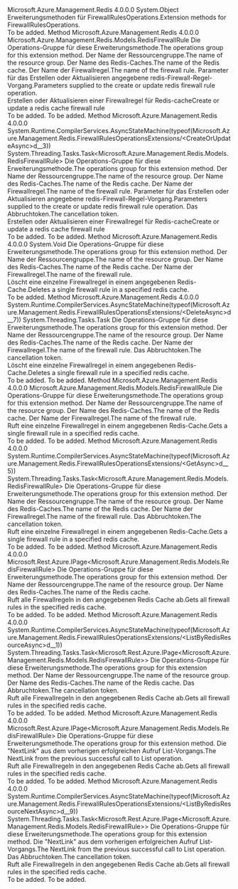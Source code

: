 <Type Name="FirewallRulesOperationsExtensions" FullName="Microsoft.Azure.Management.Redis.FirewallRulesOperationsExtensions">
  <TypeSignature Language="C#" Value="public static class FirewallRulesOperationsExtensions" />
  <TypeSignature Language="ILAsm" Value=".class public auto ansi abstract sealed beforefieldinit FirewallRulesOperationsExtensions extends System.Object" />
  <TypeSignature Language="DocId" Value="T:Microsoft.Azure.Management.Redis.FirewallRulesOperationsExtensions" />
  <TypeSignature Language="VB.NET" Value="Public Module FirewallRulesOperationsExtensions" />
  <TypeSignature Language="F#" Value="type FirewallRulesOperationsExtensions = class" />
  <AssemblyInfo>
    <AssemblyName>Microsoft.Azure.Management.Redis</AssemblyName>
    <AssemblyVersion>4.0.0.0</AssemblyVersion>
  </AssemblyInfo>
  <Base>
    <BaseTypeName>System.Object</BaseTypeName>
  </Base>
  <Interfaces />
  <Docs>
    <summary>
            <span data-ttu-id="3668e-101">Erweiterungsmethoden für FirewallRulesOperations.</span><span class="sxs-lookup"><span data-stu-id="3668e-101">Extension methods for FirewallRulesOperations.</span></span>
            </summary>
    <remarks>To be added.</remarks>
  </Docs>
  <Members>
    <Member MemberName="CreateOrUpdate">
      <MemberSignature Language="C#" Value="public static Microsoft.Azure.Management.Redis.Models.RedisFirewallRule CreateOrUpdate (this Microsoft.Azure.Management.Redis.IFirewallRulesOperations operations, string resourceGroupName, string cacheName, string ruleName, Microsoft.Azure.Management.Redis.Models.RedisFirewallRuleCreateParameters parameters);" />
      <MemberSignature Language="ILAsm" Value=".method public static hidebysig class Microsoft.Azure.Management.Redis.Models.RedisFirewallRule CreateOrUpdate(class Microsoft.Azure.Management.Redis.IFirewallRulesOperations operations, string resourceGroupName, string cacheName, string ruleName, class Microsoft.Azure.Management.Redis.Models.RedisFirewallRuleCreateParameters parameters) cil managed" />
      <MemberSignature Language="DocId" Value="M:Microsoft.Azure.Management.Redis.FirewallRulesOperationsExtensions.CreateOrUpdate(Microsoft.Azure.Management.Redis.IFirewallRulesOperations,System.String,System.String,System.String,Microsoft.Azure.Management.Redis.Models.RedisFirewallRuleCreateParameters)" />
      <MemberSignature Language="VB.NET" Value="&lt;Extension()&gt;&#xA;Public Function CreateOrUpdate (operations As IFirewallRulesOperations, resourceGroupName As String, cacheName As String, ruleName As String, parameters As RedisFirewallRuleCreateParameters) As RedisFirewallRule" />
      <MemberSignature Language="F#" Value="static member CreateOrUpdate : Microsoft.Azure.Management.Redis.IFirewallRulesOperations * string * string * string * Microsoft.Azure.Management.Redis.Models.RedisFirewallRuleCreateParameters -&gt; Microsoft.Azure.Management.Redis.Models.RedisFirewallRule" Usage="Microsoft.Azure.Management.Redis.FirewallRulesOperationsExtensions.CreateOrUpdate (operations, resourceGroupName, cacheName, ruleName, parameters)" />
      <MemberType>Method</MemberType>
      <AssemblyInfo>
        <AssemblyName>Microsoft.Azure.Management.Redis</AssemblyName>
        <AssemblyVersion>4.0.0.0</AssemblyVersion>
      </AssemblyInfo>
      <ReturnValue>
        <ReturnType>Microsoft.Azure.Management.Redis.Models.RedisFirewallRule</ReturnType>
      </ReturnValue>
      <Parameters>
        <Parameter Name="operations" Type="Microsoft.Azure.Management.Redis.IFirewallRulesOperations" RefType="this" />
        <Parameter Name="resourceGroupName" Type="System.String" />
        <Parameter Name="cacheName" Type="System.String" />
        <Parameter Name="ruleName" Type="System.String" />
        <Parameter Name="parameters" Type="Microsoft.Azure.Management.Redis.Models.RedisFirewallRuleCreateParameters" />
      </Parameters>
      <Docs>
        <param name="operations">
            <span data-ttu-id="3668e-102">Die Operations-Gruppe für diese Erweiterungsmethode.</span><span class="sxs-lookup"><span data-stu-id="3668e-102">The operations group for this extension method.</span></span>
            </param>
        <param name="resourceGroupName">
            <span data-ttu-id="3668e-103">Der Name der Ressourcengruppe.</span><span class="sxs-lookup"><span data-stu-id="3668e-103">The name of the resource group.</span></span>
            </param>
        <param name="cacheName">
            <span data-ttu-id="3668e-104">Der Name des Redis-Caches.</span><span class="sxs-lookup"><span data-stu-id="3668e-104">The name of the Redis cache.</span></span>
            </param>
        <param name="ruleName">
            <span data-ttu-id="3668e-105">Der Name der Firewallregel.</span><span class="sxs-lookup"><span data-stu-id="3668e-105">The name of the firewall rule.</span></span>
            </param>
        <param name="parameters">
            <span data-ttu-id="3668e-106">Parameter für das Erstellen oder Aktualisieren angegebene redis-Firewall-Regel-Vorgang.</span><span class="sxs-lookup"><span data-stu-id="3668e-106">Parameters supplied to the create or update redis firewall rule operation.</span></span>
            </param>
        <summary>
            <span data-ttu-id="3668e-107">Erstellen oder Aktualisieren einer Firewallregel für Redis-cache</span><span class="sxs-lookup"><span data-stu-id="3668e-107">Create or update a redis cache firewall rule</span></span>
            </summary>
        <returns>To be added.</returns>
        <remarks>To be added.</remarks>
      </Docs>
    </Member>
    <Member MemberName="CreateOrUpdateAsync">
      <MemberSignature Language="C#" Value="public static System.Threading.Tasks.Task&lt;Microsoft.Azure.Management.Redis.Models.RedisFirewallRule&gt; CreateOrUpdateAsync (this Microsoft.Azure.Management.Redis.IFirewallRulesOperations operations, string resourceGroupName, string cacheName, string ruleName, Microsoft.Azure.Management.Redis.Models.RedisFirewallRuleCreateParameters parameters, System.Threading.CancellationToken cancellationToken = null);" />
      <MemberSignature Language="ILAsm" Value=".method public static hidebysig class System.Threading.Tasks.Task`1&lt;class Microsoft.Azure.Management.Redis.Models.RedisFirewallRule&gt; CreateOrUpdateAsync(class Microsoft.Azure.Management.Redis.IFirewallRulesOperations operations, string resourceGroupName, string cacheName, string ruleName, class Microsoft.Azure.Management.Redis.Models.RedisFirewallRuleCreateParameters parameters, valuetype System.Threading.CancellationToken cancellationToken) cil managed" />
      <MemberSignature Language="DocId" Value="M:Microsoft.Azure.Management.Redis.FirewallRulesOperationsExtensions.CreateOrUpdateAsync(Microsoft.Azure.Management.Redis.IFirewallRulesOperations,System.String,System.String,System.String,Microsoft.Azure.Management.Redis.Models.RedisFirewallRuleCreateParameters,System.Threading.CancellationToken)" />
      <MemberSignature Language="F#" Value="static member CreateOrUpdateAsync : Microsoft.Azure.Management.Redis.IFirewallRulesOperations * string * string * string * Microsoft.Azure.Management.Redis.Models.RedisFirewallRuleCreateParameters * System.Threading.CancellationToken -&gt; System.Threading.Tasks.Task&lt;Microsoft.Azure.Management.Redis.Models.RedisFirewallRule&gt;" Usage="Microsoft.Azure.Management.Redis.FirewallRulesOperationsExtensions.CreateOrUpdateAsync (operations, resourceGroupName, cacheName, ruleName, parameters, cancellationToken)" />
      <MemberType>Method</MemberType>
      <AssemblyInfo>
        <AssemblyName>Microsoft.Azure.Management.Redis</AssemblyName>
        <AssemblyVersion>4.0.0.0</AssemblyVersion>
      </AssemblyInfo>
      <Attributes>
        <Attribute>
          <AttributeName>System.Runtime.CompilerServices.AsyncStateMachine(typeof(Microsoft.Azure.Management.Redis.FirewallRulesOperationsExtensions/&lt;CreateOrUpdateAsync&gt;d__3))</AttributeName>
        </Attribute>
      </Attributes>
      <ReturnValue>
        <ReturnType>System.Threading.Tasks.Task&lt;Microsoft.Azure.Management.Redis.Models.RedisFirewallRule&gt;</ReturnType>
      </ReturnValue>
      <Parameters>
        <Parameter Name="operations" Type="Microsoft.Azure.Management.Redis.IFirewallRulesOperations" RefType="this" />
        <Parameter Name="resourceGroupName" Type="System.String" />
        <Parameter Name="cacheName" Type="System.String" />
        <Parameter Name="ruleName" Type="System.String" />
        <Parameter Name="parameters" Type="Microsoft.Azure.Management.Redis.Models.RedisFirewallRuleCreateParameters" />
        <Parameter Name="cancellationToken" Type="System.Threading.CancellationToken" />
      </Parameters>
      <Docs>
        <param name="operations">
            <span data-ttu-id="3668e-108">Die Operations-Gruppe für diese Erweiterungsmethode.</span><span class="sxs-lookup"><span data-stu-id="3668e-108">The operations group for this extension method.</span></span>
            </param>
        <param name="resourceGroupName">
            <span data-ttu-id="3668e-109">Der Name der Ressourcengruppe.</span><span class="sxs-lookup"><span data-stu-id="3668e-109">The name of the resource group.</span></span>
            </param>
        <param name="cacheName">
            <span data-ttu-id="3668e-110">Der Name des Redis-Caches.</span><span class="sxs-lookup"><span data-stu-id="3668e-110">The name of the Redis cache.</span></span>
            </param>
        <param name="ruleName">
            <span data-ttu-id="3668e-111">Der Name der Firewallregel.</span><span class="sxs-lookup"><span data-stu-id="3668e-111">The name of the firewall rule.</span></span>
            </param>
        <param name="parameters">
            <span data-ttu-id="3668e-112">Parameter für das Erstellen oder Aktualisieren angegebene redis-Firewall-Regel-Vorgang.</span><span class="sxs-lookup"><span data-stu-id="3668e-112">Parameters supplied to the create or update redis firewall rule operation.</span></span>
            </param>
        <param name="cancellationToken">
            <span data-ttu-id="3668e-113">Das Abbruchtoken.</span><span class="sxs-lookup"><span data-stu-id="3668e-113">The cancellation token.</span></span>
            </param>
        <summary>
            <span data-ttu-id="3668e-114">Erstellen oder Aktualisieren einer Firewallregel für Redis-cache</span><span class="sxs-lookup"><span data-stu-id="3668e-114">Create or update a redis cache firewall rule</span></span>
            </summary>
        <returns>To be added.</returns>
        <remarks>To be added.</remarks>
      </Docs>
    </Member>
    <Member MemberName="Delete">
      <MemberSignature Language="C#" Value="public static void Delete (this Microsoft.Azure.Management.Redis.IFirewallRulesOperations operations, string resourceGroupName, string cacheName, string ruleName);" />
      <MemberSignature Language="ILAsm" Value=".method public static hidebysig void Delete(class Microsoft.Azure.Management.Redis.IFirewallRulesOperations operations, string resourceGroupName, string cacheName, string ruleName) cil managed" />
      <MemberSignature Language="DocId" Value="M:Microsoft.Azure.Management.Redis.FirewallRulesOperationsExtensions.Delete(Microsoft.Azure.Management.Redis.IFirewallRulesOperations,System.String,System.String,System.String)" />
      <MemberSignature Language="VB.NET" Value="&lt;Extension()&gt;&#xA;Public Sub Delete (operations As IFirewallRulesOperations, resourceGroupName As String, cacheName As String, ruleName As String)" />
      <MemberSignature Language="F#" Value="static member Delete : Microsoft.Azure.Management.Redis.IFirewallRulesOperations * string * string * string -&gt; unit" Usage="Microsoft.Azure.Management.Redis.FirewallRulesOperationsExtensions.Delete (operations, resourceGroupName, cacheName, ruleName)" />
      <MemberType>Method</MemberType>
      <AssemblyInfo>
        <AssemblyName>Microsoft.Azure.Management.Redis</AssemblyName>
        <AssemblyVersion>4.0.0.0</AssemblyVersion>
      </AssemblyInfo>
      <ReturnValue>
        <ReturnType>System.Void</ReturnType>
      </ReturnValue>
      <Parameters>
        <Parameter Name="operations" Type="Microsoft.Azure.Management.Redis.IFirewallRulesOperations" RefType="this" />
        <Parameter Name="resourceGroupName" Type="System.String" />
        <Parameter Name="cacheName" Type="System.String" />
        <Parameter Name="ruleName" Type="System.String" />
      </Parameters>
      <Docs>
        <param name="operations">
            <span data-ttu-id="3668e-115">Die Operations-Gruppe für diese Erweiterungsmethode.</span><span class="sxs-lookup"><span data-stu-id="3668e-115">The operations group for this extension method.</span></span>
            </param>
        <param name="resourceGroupName">
            <span data-ttu-id="3668e-116">Der Name der Ressourcengruppe.</span><span class="sxs-lookup"><span data-stu-id="3668e-116">The name of the resource group.</span></span>
            </param>
        <param name="cacheName">
            <span data-ttu-id="3668e-117">Der Name des Redis-Caches.</span><span class="sxs-lookup"><span data-stu-id="3668e-117">The name of the Redis cache.</span></span>
            </param>
        <param name="ruleName">
            <span data-ttu-id="3668e-118">Der Name der Firewallregel.</span><span class="sxs-lookup"><span data-stu-id="3668e-118">The name of the firewall rule.</span></span>
            </param>
        <summary>
            <span data-ttu-id="3668e-119">Löscht eine einzelne Firewallregel in einem angegebenen Redis-Cache.</span><span class="sxs-lookup"><span data-stu-id="3668e-119">Deletes a single firewall rule in a specified redis cache.</span></span>
            </summary>
        <remarks>To be added.</remarks>
      </Docs>
    </Member>
    <Member MemberName="DeleteAsync">
      <MemberSignature Language="C#" Value="public static System.Threading.Tasks.Task DeleteAsync (this Microsoft.Azure.Management.Redis.IFirewallRulesOperations operations, string resourceGroupName, string cacheName, string ruleName, System.Threading.CancellationToken cancellationToken = null);" />
      <MemberSignature Language="ILAsm" Value=".method public static hidebysig class System.Threading.Tasks.Task DeleteAsync(class Microsoft.Azure.Management.Redis.IFirewallRulesOperations operations, string resourceGroupName, string cacheName, string ruleName, valuetype System.Threading.CancellationToken cancellationToken) cil managed" />
      <MemberSignature Language="DocId" Value="M:Microsoft.Azure.Management.Redis.FirewallRulesOperationsExtensions.DeleteAsync(Microsoft.Azure.Management.Redis.IFirewallRulesOperations,System.String,System.String,System.String,System.Threading.CancellationToken)" />
      <MemberSignature Language="F#" Value="static member DeleteAsync : Microsoft.Azure.Management.Redis.IFirewallRulesOperations * string * string * string * System.Threading.CancellationToken -&gt; System.Threading.Tasks.Task" Usage="Microsoft.Azure.Management.Redis.FirewallRulesOperationsExtensions.DeleteAsync (operations, resourceGroupName, cacheName, ruleName, cancellationToken)" />
      <MemberType>Method</MemberType>
      <AssemblyInfo>
        <AssemblyName>Microsoft.Azure.Management.Redis</AssemblyName>
        <AssemblyVersion>4.0.0.0</AssemblyVersion>
      </AssemblyInfo>
      <Attributes>
        <Attribute>
          <AttributeName>System.Runtime.CompilerServices.AsyncStateMachine(typeof(Microsoft.Azure.Management.Redis.FirewallRulesOperationsExtensions/&lt;DeleteAsync&gt;d__7))</AttributeName>
        </Attribute>
      </Attributes>
      <ReturnValue>
        <ReturnType>System.Threading.Tasks.Task</ReturnType>
      </ReturnValue>
      <Parameters>
        <Parameter Name="operations" Type="Microsoft.Azure.Management.Redis.IFirewallRulesOperations" RefType="this" />
        <Parameter Name="resourceGroupName" Type="System.String" />
        <Parameter Name="cacheName" Type="System.String" />
        <Parameter Name="ruleName" Type="System.String" />
        <Parameter Name="cancellationToken" Type="System.Threading.CancellationToken" />
      </Parameters>
      <Docs>
        <param name="operations">
            <span data-ttu-id="3668e-120">Die Operations-Gruppe für diese Erweiterungsmethode.</span><span class="sxs-lookup"><span data-stu-id="3668e-120">The operations group for this extension method.</span></span>
            </param>
        <param name="resourceGroupName">
            <span data-ttu-id="3668e-121">Der Name der Ressourcengruppe.</span><span class="sxs-lookup"><span data-stu-id="3668e-121">The name of the resource group.</span></span>
            </param>
        <param name="cacheName">
            <span data-ttu-id="3668e-122">Der Name des Redis-Caches.</span><span class="sxs-lookup"><span data-stu-id="3668e-122">The name of the Redis cache.</span></span>
            </param>
        <param name="ruleName">
            <span data-ttu-id="3668e-123">Der Name der Firewallregel.</span><span class="sxs-lookup"><span data-stu-id="3668e-123">The name of the firewall rule.</span></span>
            </param>
        <param name="cancellationToken">
            <span data-ttu-id="3668e-124">Das Abbruchtoken.</span><span class="sxs-lookup"><span data-stu-id="3668e-124">The cancellation token.</span></span>
            </param>
        <summary>
            <span data-ttu-id="3668e-125">Löscht eine einzelne Firewallregel in einem angegebenen Redis-Cache.</span><span class="sxs-lookup"><span data-stu-id="3668e-125">Deletes a single firewall rule in a specified redis cache.</span></span>
            </summary>
        <returns>To be added.</returns>
        <remarks>To be added.</remarks>
      </Docs>
    </Member>
    <Member MemberName="Get">
      <MemberSignature Language="C#" Value="public static Microsoft.Azure.Management.Redis.Models.RedisFirewallRule Get (this Microsoft.Azure.Management.Redis.IFirewallRulesOperations operations, string resourceGroupName, string cacheName, string ruleName);" />
      <MemberSignature Language="ILAsm" Value=".method public static hidebysig class Microsoft.Azure.Management.Redis.Models.RedisFirewallRule Get(class Microsoft.Azure.Management.Redis.IFirewallRulesOperations operations, string resourceGroupName, string cacheName, string ruleName) cil managed" />
      <MemberSignature Language="DocId" Value="M:Microsoft.Azure.Management.Redis.FirewallRulesOperationsExtensions.Get(Microsoft.Azure.Management.Redis.IFirewallRulesOperations,System.String,System.String,System.String)" />
      <MemberSignature Language="VB.NET" Value="&lt;Extension()&gt;&#xA;Public Function Get (operations As IFirewallRulesOperations, resourceGroupName As String, cacheName As String, ruleName As String) As RedisFirewallRule" />
      <MemberSignature Language="F#" Value="static member Get : Microsoft.Azure.Management.Redis.IFirewallRulesOperations * string * string * string -&gt; Microsoft.Azure.Management.Redis.Models.RedisFirewallRule" Usage="Microsoft.Azure.Management.Redis.FirewallRulesOperationsExtensions.Get (operations, resourceGroupName, cacheName, ruleName)" />
      <MemberType>Method</MemberType>
      <AssemblyInfo>
        <AssemblyName>Microsoft.Azure.Management.Redis</AssemblyName>
        <AssemblyVersion>4.0.0.0</AssemblyVersion>
      </AssemblyInfo>
      <ReturnValue>
        <ReturnType>Microsoft.Azure.Management.Redis.Models.RedisFirewallRule</ReturnType>
      </ReturnValue>
      <Parameters>
        <Parameter Name="operations" Type="Microsoft.Azure.Management.Redis.IFirewallRulesOperations" RefType="this" />
        <Parameter Name="resourceGroupName" Type="System.String" />
        <Parameter Name="cacheName" Type="System.String" />
        <Parameter Name="ruleName" Type="System.String" />
      </Parameters>
      <Docs>
        <param name="operations">
            <span data-ttu-id="3668e-126">Die Operations-Gruppe für diese Erweiterungsmethode.</span><span class="sxs-lookup"><span data-stu-id="3668e-126">The operations group for this extension method.</span></span>
            </param>
        <param name="resourceGroupName">
            <span data-ttu-id="3668e-127">Der Name der Ressourcengruppe.</span><span class="sxs-lookup"><span data-stu-id="3668e-127">The name of the resource group.</span></span>
            </param>
        <param name="cacheName">
            <span data-ttu-id="3668e-128">Der Name des Redis-Caches.</span><span class="sxs-lookup"><span data-stu-id="3668e-128">The name of the Redis cache.</span></span>
            </param>
        <param name="ruleName">
            <span data-ttu-id="3668e-129">Der Name der Firewallregel.</span><span class="sxs-lookup"><span data-stu-id="3668e-129">The name of the firewall rule.</span></span>
            </param>
        <summary>
            <span data-ttu-id="3668e-130">Ruft eine einzelne Firewallregel in einem angegebenen Redis-Cache.</span><span class="sxs-lookup"><span data-stu-id="3668e-130">Gets a single firewall rule in a specified redis cache.</span></span>
            </summary>
        <returns>To be added.</returns>
        <remarks>To be added.</remarks>
      </Docs>
    </Member>
    <Member MemberName="GetAsync">
      <MemberSignature Language="C#" Value="public static System.Threading.Tasks.Task&lt;Microsoft.Azure.Management.Redis.Models.RedisFirewallRule&gt; GetAsync (this Microsoft.Azure.Management.Redis.IFirewallRulesOperations operations, string resourceGroupName, string cacheName, string ruleName, System.Threading.CancellationToken cancellationToken = null);" />
      <MemberSignature Language="ILAsm" Value=".method public static hidebysig class System.Threading.Tasks.Task`1&lt;class Microsoft.Azure.Management.Redis.Models.RedisFirewallRule&gt; GetAsync(class Microsoft.Azure.Management.Redis.IFirewallRulesOperations operations, string resourceGroupName, string cacheName, string ruleName, valuetype System.Threading.CancellationToken cancellationToken) cil managed" />
      <MemberSignature Language="DocId" Value="M:Microsoft.Azure.Management.Redis.FirewallRulesOperationsExtensions.GetAsync(Microsoft.Azure.Management.Redis.IFirewallRulesOperations,System.String,System.String,System.String,System.Threading.CancellationToken)" />
      <MemberSignature Language="F#" Value="static member GetAsync : Microsoft.Azure.Management.Redis.IFirewallRulesOperations * string * string * string * System.Threading.CancellationToken -&gt; System.Threading.Tasks.Task&lt;Microsoft.Azure.Management.Redis.Models.RedisFirewallRule&gt;" Usage="Microsoft.Azure.Management.Redis.FirewallRulesOperationsExtensions.GetAsync (operations, resourceGroupName, cacheName, ruleName, cancellationToken)" />
      <MemberType>Method</MemberType>
      <AssemblyInfo>
        <AssemblyName>Microsoft.Azure.Management.Redis</AssemblyName>
        <AssemblyVersion>4.0.0.0</AssemblyVersion>
      </AssemblyInfo>
      <Attributes>
        <Attribute>
          <AttributeName>System.Runtime.CompilerServices.AsyncStateMachine(typeof(Microsoft.Azure.Management.Redis.FirewallRulesOperationsExtensions/&lt;GetAsync&gt;d__5))</AttributeName>
        </Attribute>
      </Attributes>
      <ReturnValue>
        <ReturnType>System.Threading.Tasks.Task&lt;Microsoft.Azure.Management.Redis.Models.RedisFirewallRule&gt;</ReturnType>
      </ReturnValue>
      <Parameters>
        <Parameter Name="operations" Type="Microsoft.Azure.Management.Redis.IFirewallRulesOperations" RefType="this" />
        <Parameter Name="resourceGroupName" Type="System.String" />
        <Parameter Name="cacheName" Type="System.String" />
        <Parameter Name="ruleName" Type="System.String" />
        <Parameter Name="cancellationToken" Type="System.Threading.CancellationToken" />
      </Parameters>
      <Docs>
        <param name="operations">
            <span data-ttu-id="3668e-131">Die Operations-Gruppe für diese Erweiterungsmethode.</span><span class="sxs-lookup"><span data-stu-id="3668e-131">The operations group for this extension method.</span></span>
            </param>
        <param name="resourceGroupName">
            <span data-ttu-id="3668e-132">Der Name der Ressourcengruppe.</span><span class="sxs-lookup"><span data-stu-id="3668e-132">The name of the resource group.</span></span>
            </param>
        <param name="cacheName">
            <span data-ttu-id="3668e-133">Der Name des Redis-Caches.</span><span class="sxs-lookup"><span data-stu-id="3668e-133">The name of the Redis cache.</span></span>
            </param>
        <param name="ruleName">
            <span data-ttu-id="3668e-134">Der Name der Firewallregel.</span><span class="sxs-lookup"><span data-stu-id="3668e-134">The name of the firewall rule.</span></span>
            </param>
        <param name="cancellationToken">
            <span data-ttu-id="3668e-135">Das Abbruchtoken.</span><span class="sxs-lookup"><span data-stu-id="3668e-135">The cancellation token.</span></span>
            </param>
        <summary>
            <span data-ttu-id="3668e-136">Ruft eine einzelne Firewallregel in einem angegebenen Redis-Cache.</span><span class="sxs-lookup"><span data-stu-id="3668e-136">Gets a single firewall rule in a specified redis cache.</span></span>
            </summary>
        <returns>To be added.</returns>
        <remarks>To be added.</remarks>
      </Docs>
    </Member>
    <Member MemberName="ListByRedisResource">
      <MemberSignature Language="C#" Value="public static Microsoft.Rest.Azure.IPage&lt;Microsoft.Azure.Management.Redis.Models.RedisFirewallRule&gt; ListByRedisResource (this Microsoft.Azure.Management.Redis.IFirewallRulesOperations operations, string resourceGroupName, string cacheName);" />
      <MemberSignature Language="ILAsm" Value=".method public static hidebysig class Microsoft.Rest.Azure.IPage`1&lt;class Microsoft.Azure.Management.Redis.Models.RedisFirewallRule&gt; ListByRedisResource(class Microsoft.Azure.Management.Redis.IFirewallRulesOperations operations, string resourceGroupName, string cacheName) cil managed" />
      <MemberSignature Language="DocId" Value="M:Microsoft.Azure.Management.Redis.FirewallRulesOperationsExtensions.ListByRedisResource(Microsoft.Azure.Management.Redis.IFirewallRulesOperations,System.String,System.String)" />
      <MemberSignature Language="VB.NET" Value="&lt;Extension()&gt;&#xA;Public Function ListByRedisResource (operations As IFirewallRulesOperations, resourceGroupName As String, cacheName As String) As IPage(Of RedisFirewallRule)" />
      <MemberSignature Language="F#" Value="static member ListByRedisResource : Microsoft.Azure.Management.Redis.IFirewallRulesOperations * string * string -&gt; Microsoft.Rest.Azure.IPage&lt;Microsoft.Azure.Management.Redis.Models.RedisFirewallRule&gt;" Usage="Microsoft.Azure.Management.Redis.FirewallRulesOperationsExtensions.ListByRedisResource (operations, resourceGroupName, cacheName)" />
      <MemberType>Method</MemberType>
      <AssemblyInfo>
        <AssemblyName>Microsoft.Azure.Management.Redis</AssemblyName>
        <AssemblyVersion>4.0.0.0</AssemblyVersion>
      </AssemblyInfo>
      <ReturnValue>
        <ReturnType>Microsoft.Rest.Azure.IPage&lt;Microsoft.Azure.Management.Redis.Models.RedisFirewallRule&gt;</ReturnType>
      </ReturnValue>
      <Parameters>
        <Parameter Name="operations" Type="Microsoft.Azure.Management.Redis.IFirewallRulesOperations" RefType="this" />
        <Parameter Name="resourceGroupName" Type="System.String" />
        <Parameter Name="cacheName" Type="System.String" />
      </Parameters>
      <Docs>
        <param name="operations">
            <span data-ttu-id="3668e-137">Die Operations-Gruppe für diese Erweiterungsmethode.</span><span class="sxs-lookup"><span data-stu-id="3668e-137">The operations group for this extension method.</span></span>
            </param>
        <param name="resourceGroupName">
            <span data-ttu-id="3668e-138">Der Name der Ressourcengruppe.</span><span class="sxs-lookup"><span data-stu-id="3668e-138">The name of the resource group.</span></span>
            </param>
        <param name="cacheName">
            <span data-ttu-id="3668e-139">Der Name des Redis-Caches.</span><span class="sxs-lookup"><span data-stu-id="3668e-139">The name of the Redis cache.</span></span>
            </param>
        <summary>
            <span data-ttu-id="3668e-140">Ruft alle Firewallregeln in den angegebenen Redis Cache ab.</span><span class="sxs-lookup"><span data-stu-id="3668e-140">Gets all firewall rules in the specified redis cache.</span></span>
            </summary>
        <returns>To be added.</returns>
        <remarks>To be added.</remarks>
      </Docs>
    </Member>
    <Member MemberName="ListByRedisResourceAsync">
      <MemberSignature Language="C#" Value="public static System.Threading.Tasks.Task&lt;Microsoft.Rest.Azure.IPage&lt;Microsoft.Azure.Management.Redis.Models.RedisFirewallRule&gt;&gt; ListByRedisResourceAsync (this Microsoft.Azure.Management.Redis.IFirewallRulesOperations operations, string resourceGroupName, string cacheName, System.Threading.CancellationToken cancellationToken = null);" />
      <MemberSignature Language="ILAsm" Value=".method public static hidebysig class System.Threading.Tasks.Task`1&lt;class Microsoft.Rest.Azure.IPage`1&lt;class Microsoft.Azure.Management.Redis.Models.RedisFirewallRule&gt;&gt; ListByRedisResourceAsync(class Microsoft.Azure.Management.Redis.IFirewallRulesOperations operations, string resourceGroupName, string cacheName, valuetype System.Threading.CancellationToken cancellationToken) cil managed" />
      <MemberSignature Language="DocId" Value="M:Microsoft.Azure.Management.Redis.FirewallRulesOperationsExtensions.ListByRedisResourceAsync(Microsoft.Azure.Management.Redis.IFirewallRulesOperations,System.String,System.String,System.Threading.CancellationToken)" />
      <MemberSignature Language="F#" Value="static member ListByRedisResourceAsync : Microsoft.Azure.Management.Redis.IFirewallRulesOperations * string * string * System.Threading.CancellationToken -&gt; System.Threading.Tasks.Task&lt;Microsoft.Rest.Azure.IPage&lt;Microsoft.Azure.Management.Redis.Models.RedisFirewallRule&gt;&gt;" Usage="Microsoft.Azure.Management.Redis.FirewallRulesOperationsExtensions.ListByRedisResourceAsync (operations, resourceGroupName, cacheName, cancellationToken)" />
      <MemberType>Method</MemberType>
      <AssemblyInfo>
        <AssemblyName>Microsoft.Azure.Management.Redis</AssemblyName>
        <AssemblyVersion>4.0.0.0</AssemblyVersion>
      </AssemblyInfo>
      <Attributes>
        <Attribute>
          <AttributeName>System.Runtime.CompilerServices.AsyncStateMachine(typeof(Microsoft.Azure.Management.Redis.FirewallRulesOperationsExtensions/&lt;ListByRedisResourceAsync&gt;d__1))</AttributeName>
        </Attribute>
      </Attributes>
      <ReturnValue>
        <ReturnType>System.Threading.Tasks.Task&lt;Microsoft.Rest.Azure.IPage&lt;Microsoft.Azure.Management.Redis.Models.RedisFirewallRule&gt;&gt;</ReturnType>
      </ReturnValue>
      <Parameters>
        <Parameter Name="operations" Type="Microsoft.Azure.Management.Redis.IFirewallRulesOperations" RefType="this" />
        <Parameter Name="resourceGroupName" Type="System.String" />
        <Parameter Name="cacheName" Type="System.String" />
        <Parameter Name="cancellationToken" Type="System.Threading.CancellationToken" />
      </Parameters>
      <Docs>
        <param name="operations">
            <span data-ttu-id="3668e-141">Die Operations-Gruppe für diese Erweiterungsmethode.</span><span class="sxs-lookup"><span data-stu-id="3668e-141">The operations group for this extension method.</span></span>
            </param>
        <param name="resourceGroupName">
            <span data-ttu-id="3668e-142">Der Name der Ressourcengruppe.</span><span class="sxs-lookup"><span data-stu-id="3668e-142">The name of the resource group.</span></span>
            </param>
        <param name="cacheName">
            <span data-ttu-id="3668e-143">Der Name des Redis-Caches.</span><span class="sxs-lookup"><span data-stu-id="3668e-143">The name of the Redis cache.</span></span>
            </param>
        <param name="cancellationToken">
            <span data-ttu-id="3668e-144">Das Abbruchtoken.</span><span class="sxs-lookup"><span data-stu-id="3668e-144">The cancellation token.</span></span>
            </param>
        <summary>
            <span data-ttu-id="3668e-145">Ruft alle Firewallregeln in den angegebenen Redis Cache ab.</span><span class="sxs-lookup"><span data-stu-id="3668e-145">Gets all firewall rules in the specified redis cache.</span></span>
            </summary>
        <returns>To be added.</returns>
        <remarks>To be added.</remarks>
      </Docs>
    </Member>
    <Member MemberName="ListByRedisResourceNext">
      <MemberSignature Language="C#" Value="public static Microsoft.Rest.Azure.IPage&lt;Microsoft.Azure.Management.Redis.Models.RedisFirewallRule&gt; ListByRedisResourceNext (this Microsoft.Azure.Management.Redis.IFirewallRulesOperations operations, string nextPageLink);" />
      <MemberSignature Language="ILAsm" Value=".method public static hidebysig class Microsoft.Rest.Azure.IPage`1&lt;class Microsoft.Azure.Management.Redis.Models.RedisFirewallRule&gt; ListByRedisResourceNext(class Microsoft.Azure.Management.Redis.IFirewallRulesOperations operations, string nextPageLink) cil managed" />
      <MemberSignature Language="DocId" Value="M:Microsoft.Azure.Management.Redis.FirewallRulesOperationsExtensions.ListByRedisResourceNext(Microsoft.Azure.Management.Redis.IFirewallRulesOperations,System.String)" />
      <MemberSignature Language="VB.NET" Value="&lt;Extension()&gt;&#xA;Public Function ListByRedisResourceNext (operations As IFirewallRulesOperations, nextPageLink As String) As IPage(Of RedisFirewallRule)" />
      <MemberSignature Language="F#" Value="static member ListByRedisResourceNext : Microsoft.Azure.Management.Redis.IFirewallRulesOperations * string -&gt; Microsoft.Rest.Azure.IPage&lt;Microsoft.Azure.Management.Redis.Models.RedisFirewallRule&gt;" Usage="Microsoft.Azure.Management.Redis.FirewallRulesOperationsExtensions.ListByRedisResourceNext (operations, nextPageLink)" />
      <MemberType>Method</MemberType>
      <AssemblyInfo>
        <AssemblyName>Microsoft.Azure.Management.Redis</AssemblyName>
        <AssemblyVersion>4.0.0.0</AssemblyVersion>
      </AssemblyInfo>
      <ReturnValue>
        <ReturnType>Microsoft.Rest.Azure.IPage&lt;Microsoft.Azure.Management.Redis.Models.RedisFirewallRule&gt;</ReturnType>
      </ReturnValue>
      <Parameters>
        <Parameter Name="operations" Type="Microsoft.Azure.Management.Redis.IFirewallRulesOperations" RefType="this" />
        <Parameter Name="nextPageLink" Type="System.String" />
      </Parameters>
      <Docs>
        <param name="operations">
            <span data-ttu-id="3668e-146">Die Operations-Gruppe für diese Erweiterungsmethode.</span><span class="sxs-lookup"><span data-stu-id="3668e-146">The operations group for this extension method.</span></span>
            </param>
        <param name="nextPageLink">
            <span data-ttu-id="3668e-147">Die "NextLink" aus dem vorherigen erfolgreichen Aufruf List-Vorgangs.</span><span class="sxs-lookup"><span data-stu-id="3668e-147">The NextLink from the previous successful call to List operation.</span></span>
            </param>
        <summary>
            <span data-ttu-id="3668e-148">Ruft alle Firewallregeln in den angegebenen Redis Cache ab.</span><span class="sxs-lookup"><span data-stu-id="3668e-148">Gets all firewall rules in the specified redis cache.</span></span>
            </summary>
        <returns>To be added.</returns>
        <remarks>To be added.</remarks>
      </Docs>
    </Member>
    <Member MemberName="ListByRedisResourceNextAsync">
      <MemberSignature Language="C#" Value="public static System.Threading.Tasks.Task&lt;Microsoft.Rest.Azure.IPage&lt;Microsoft.Azure.Management.Redis.Models.RedisFirewallRule&gt;&gt; ListByRedisResourceNextAsync (this Microsoft.Azure.Management.Redis.IFirewallRulesOperations operations, string nextPageLink, System.Threading.CancellationToken cancellationToken = null);" />
      <MemberSignature Language="ILAsm" Value=".method public static hidebysig class System.Threading.Tasks.Task`1&lt;class Microsoft.Rest.Azure.IPage`1&lt;class Microsoft.Azure.Management.Redis.Models.RedisFirewallRule&gt;&gt; ListByRedisResourceNextAsync(class Microsoft.Azure.Management.Redis.IFirewallRulesOperations operations, string nextPageLink, valuetype System.Threading.CancellationToken cancellationToken) cil managed" />
      <MemberSignature Language="DocId" Value="M:Microsoft.Azure.Management.Redis.FirewallRulesOperationsExtensions.ListByRedisResourceNextAsync(Microsoft.Azure.Management.Redis.IFirewallRulesOperations,System.String,System.Threading.CancellationToken)" />
      <MemberSignature Language="F#" Value="static member ListByRedisResourceNextAsync : Microsoft.Azure.Management.Redis.IFirewallRulesOperations * string * System.Threading.CancellationToken -&gt; System.Threading.Tasks.Task&lt;Microsoft.Rest.Azure.IPage&lt;Microsoft.Azure.Management.Redis.Models.RedisFirewallRule&gt;&gt;" Usage="Microsoft.Azure.Management.Redis.FirewallRulesOperationsExtensions.ListByRedisResourceNextAsync (operations, nextPageLink, cancellationToken)" />
      <MemberType>Method</MemberType>
      <AssemblyInfo>
        <AssemblyName>Microsoft.Azure.Management.Redis</AssemblyName>
        <AssemblyVersion>4.0.0.0</AssemblyVersion>
      </AssemblyInfo>
      <Attributes>
        <Attribute>
          <AttributeName>System.Runtime.CompilerServices.AsyncStateMachine(typeof(Microsoft.Azure.Management.Redis.FirewallRulesOperationsExtensions/&lt;ListByRedisResourceNextAsync&gt;d__9))</AttributeName>
        </Attribute>
      </Attributes>
      <ReturnValue>
        <ReturnType>System.Threading.Tasks.Task&lt;Microsoft.Rest.Azure.IPage&lt;Microsoft.Azure.Management.Redis.Models.RedisFirewallRule&gt;&gt;</ReturnType>
      </ReturnValue>
      <Parameters>
        <Parameter Name="operations" Type="Microsoft.Azure.Management.Redis.IFirewallRulesOperations" RefType="this" />
        <Parameter Name="nextPageLink" Type="System.String" />
        <Parameter Name="cancellationToken" Type="System.Threading.CancellationToken" />
      </Parameters>
      <Docs>
        <param name="operations">
            <span data-ttu-id="3668e-149">Die Operations-Gruppe für diese Erweiterungsmethode.</span><span class="sxs-lookup"><span data-stu-id="3668e-149">The operations group for this extension method.</span></span>
            </param>
        <param name="nextPageLink">
            <span data-ttu-id="3668e-150">Die "NextLink" aus dem vorherigen erfolgreichen Aufruf List-Vorgangs.</span><span class="sxs-lookup"><span data-stu-id="3668e-150">The NextLink from the previous successful call to List operation.</span></span>
            </param>
        <param name="cancellationToken">
            <span data-ttu-id="3668e-151">Das Abbruchtoken.</span><span class="sxs-lookup"><span data-stu-id="3668e-151">The cancellation token.</span></span>
            </param>
        <summary>
            <span data-ttu-id="3668e-152">Ruft alle Firewallregeln in den angegebenen Redis Cache ab.</span><span class="sxs-lookup"><span data-stu-id="3668e-152">Gets all firewall rules in the specified redis cache.</span></span>
            </summary>
        <returns>To be added.</returns>
        <remarks>To be added.</remarks>
      </Docs>
    </Member>
  </Members>
</Type>